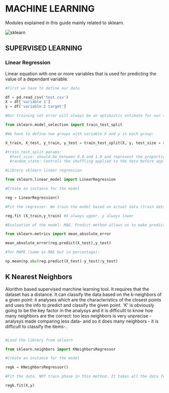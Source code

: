 # MACHINE LEARNING

Modules explained in this guide mainly related to sklearn.

![sklearn](https://user-images.githubusercontent.com/116038816/224510655-264a75d9-ce05-422e-82be-4cba53d60cf2.png)

## SUPERVISED LEARNING

### Linear Regression

Linear equation with one or more variables that is used for predicting the value of a dependant variable.

````python
#First we have to define our data

df = pd.read_csv('test.csv')
X = df['variable 1']
y = df['variable 2 target']

#Our training set error will always be an optimistic estimate for our test set error. Therefore we have to split our data into train data and test data:

from sklearn.model_selection import train_test_split

#We have to define two groups with variable X and y in each group:

X_train, X_test, y_train, y_test = train_test_split(X, y, test_size = 0.10, random_state = 4)

#train_test_split params:
  #test_size: should be between 0.0 and 1.0 and represent the proportion of the dataset to include in the test split. If None, the value is set to the  complement of the train size. If train_size is also None, it will be set to 0.25.
  #random_state: Controls the shuffling applied to the data before applying the split

#Librery sklearn linear regression

from sklearn.linear_model import LinearRegression

#Create an instance for the model

reg = LinearRegression()

#Fit the regressor. We train the model based on actual data (train data). It is always done with train data

reg.fit (X_train,y_train) #X always upper, y always lower

#Evaluation of the model: MAE. Predict method allows us to make predictions using our model.

from sklearn.metrics import mean_absolute_error

mean_absolute_error(reg.predict(X_test),y_test)

#for MAPE (same as MAE but in percentage):

np.mean(np.abs(reg.predict(X_test)-y_test)/y_test)

````

## K Nearest Neighbors 

Alorithm based supervised marchine learning tool. It requires that the dataset has a distance.
It can classify the data based on the k-neighbors of a given point: it analyses which are the characteristics of the closest points and uses the info to predict and classify the given point.
'K' is obviously going to be the key factor in the analysys and it is difficullt to know hoe many neighbors are the correct: too less neighbors is very unprecise - analysys made comparing less data- and so it does many neighbors - it is difficult to classify the items-.

````python

#Load the librery from sklearn

from sklearn.neighbors import KNeighborsRegressor

#Create an instance for the model

regk = KNeighborsRegressor()

#Fit the data. NOT train phase in this method. It takes all the data for the analysis.

regk.fit(X,y) 





